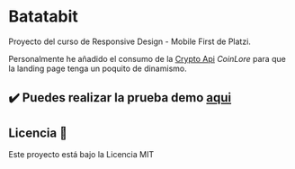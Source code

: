 # Batatabit
Proyecto del curso de Responsive Design - Mobile First de Platzi.

Personalmente he añadido el consumo de la [Crypto Api](https://www.coinlore.com/es/cryptocurrency-data-api) *CoinLore* para que la landing page tenga un poquito de dinamismo.




## ✔️ Puedes realizar la prueba demo [aqui](https://getial.github.io/Todo-Machine/)

## Licencia 📄

Este proyecto está bajo la Licencia MIT
